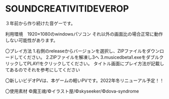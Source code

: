 # SOUNDCREATIVITIDEVEROP
３年前から作り続けた音ゲーです。

利用環境　1920×1080のwindowsパソコン それ以外の画面比の場合正常に動作しない可能性があります。

〇プレイ方法
1.右側のreleaseからバージョンを選択し、ZIPファイルをダウンロードしてください。
2.ZIPファイルを解凍し3へ
3.musicedbeta1.exeをダブルクリックしてPLAY!をクリックしてください。
タイトル画面にプレイ方法が記載してあるのでそれを参考にしてください

〇新しいビデオPVは、本ゲームの軽いPVです。2022年冬リニューアル予定！！

〇使用素材
©魔王魂/©イラスト屋/©skyseeker/©dova-syndrome
